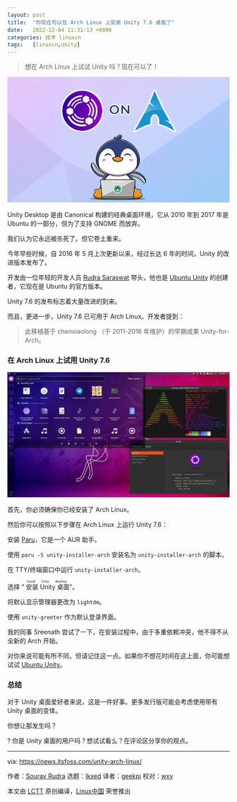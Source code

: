 ```yaml
---
layout: post
title:	"你现在可以在 Arch Linux 上安装 Unity 7.6 桌面了"
date:	2022-12-04 11:31:13 +0800 
categories:	技术 linuxcn 
tags:	[linuxcn,Unity]
---
```




> 
> 想在 Arch Linux 上试试 Unity 吗？现在可以了！
> 
> 
> 


![](/Asserts/Images/album/202212/04/113114x15r1rq321pwk2pz.png)


Unity Desktop 是由 Canonical 构建的经典桌面环境，它从 2010 年到 2017 年是 Ubuntu 的一部分，但为了支持 GNOME 而放弃。


我们认为它永远被杀死了。但它卷土重来。


今年早些时候，自 2016 年 5 月上次更新以来，经过长达 6 年的时间，Unity 的改进版本发布了。


开发由一位年轻的开发人员 [Rudra Saraswat](https://about.ruds.io) 带头，他也是 [Ubuntu Unity](https://about.ruds.io) 的创建者，它现在是 Ubuntu 的官方版本。


Unity 7.6 的发布标志着大量改进的到来。


而且，更进一步，Unity 7.6 已可用于 Arch Linux。开发者提到：



> 
> 此移植基于 chenxiaolong （于 2011-2016 年维护）的早期成果 Unity-for-Arch。
> 
> 
> 


### 在 Arch Linux 上试用 Unity 7.6


![unity on arch linux](/Asserts/Images/album/202212/04/113115fh8i92nn85i1vnsn.jpg)


首先，你必须确保你已经安装了 Arch Linux。


然后你可以按照以下步骤在 Arch Linux 上运行 Unity 7.6：


安装 [Paru](https://itsfoss.com/paru-aur-helper/)，它是一个 AUR 助手。


使用 `paru -S unity-installer-arch` 安装名为 `unity-installer-arch` 的脚本。


在 TTY/终端窗口中运行 `unity-installer-arch`。


选择 “<ruby> 安装 Unity 桌面 <rt>  Install Unity desktop </rt></ruby>”。


将默认显示管理器更改为 `lightdm`。


使用 `unity-greeter` 作为默认登录界面。


我的同事 Sreenath 尝试了一下，在安装过程中，由于多重依赖冲突，他不得不从全新的 Arch 开始。


对你来说可能有所不同，但请记住这一点。如果你不想花时间在这上面，你可能想试试 [Ubuntu Unity](https://ubuntuunity.org)。


### 总结


对于 Unity 桌面爱好者来说，这是一件好事。更多发行版可能会考虑使用带有 Unity 桌面的变体。


你想让那发生吗？


? 你是 Unity 桌面的用户吗？想试试看么？在评论区分享你的观点。




---


via: <https://news.itsfoss.com/unity-arch-linux/>


作者：[Sourav Rudra](https://news.itsfoss.com/author/sourav/) 选题：[lkxed](https://github.com/lkxed) 译者：[geekpi](https://github.com/geekpi) 校对：[wxy](https://github.com/wxy)


本文由 [LCTT](https://github.com/LCTT/TranslateProject) 原创编译，[Linux中国](https://linux.cn/) 荣誉推出
